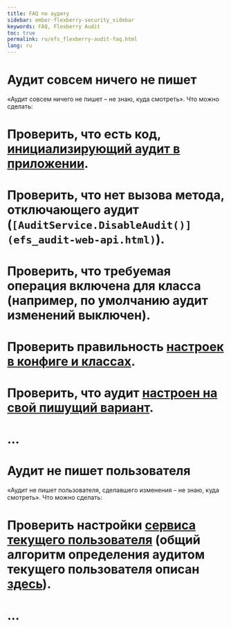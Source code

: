 ```yaml
---
title: FAQ по аудиту
sidebar: ember-flexberry-security_sidebar
keywords: FAQ, Flexberry Audit
toc: true
permalink: ru/efs_flexberry-audit-faq.html
lang: ru
---
```


# Аудит совсем ничего не пишет
«Аудит совсем ничего не пишет – не знаю, куда смотреть». Что можно сделать:
# Проверить, что есть код, [инициализирующий аудит в приложении](efs_audit-setter.html).
# Проверить, что нет вызова метода, отключающего аудит (`[AuditService.DisableAudit()](efs_audit-web-api.html)`).
# Проверить, что требуемая операция включена для класса (например, по умолчанию аудит изменений выключен).
# Проверить правильность [настроек в конфиге и классах](keep-and-use-audit-settings.html).
# Проверить, что аудит [настроен на свой пишущий вариант](i-audit.html).
# …

# Аудит не пишет пользователя
«Аудит не пишет пользователя, сделавшего изменения – не знаю, куда смотреть». Что можно сделать:
# Проверить настройки [сервиса текущего пользователя](fo_current-user-service.html) (общий алгоритм определения аудитом текущего пользователя описан [здесь](not-stored-properties-and-audit.html)).
# …
